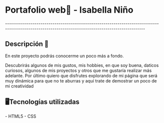<h1>Portafolio web💼 - Isabella Niño</h1>
-----------------------------------------------------------------------------------------------------------------------------------------------------
<h2>Descripción 📄</h2>
<p>En este proyecto podrás conocerme un poco más a fondo. </p>
<p>Descubrirás algunos de mis gustos, mis hobbies, en que soy buena, daticos curiosos, algunos de mis proyectos y otros que me gustaría realizar más adelante. 
  Por último quiero que disfrutes explorando de mi página que será muy dinámica para que no te aburras y aquí trate de demostrar un poco de mi creatividad </p>

<h2> 🖥Tecnologías utilizadas </h2>
- HTML5
- CSS

